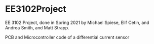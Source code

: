 # EE3102Project
EE 3102 Project, done in Spring 2021 by Michael Spiese, Elif Cetin, and Andrea Smith, and Matt Strapp.

PCB and Microcontroller code of a differential current sensor
